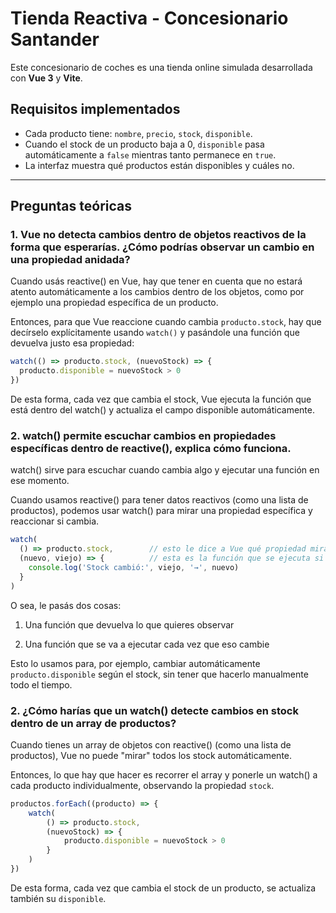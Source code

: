 # Tienda Reactiva - Concesionario Santander 

Este concesionario de coches es una tienda online simulada desarrollada con **Vue 3** y **Vite**.

##  Requisitos implementados

- Cada producto tiene: `nombre`, `precio`, `stock`, `disponible`.
- Cuando el stock de un producto baja a 0, `disponible` pasa automáticamente a `false` mientras tanto permanece en `true`.
- La interfaz muestra qué productos están disponibles y cuáles no.

---

##  Preguntas teóricas

### 1. Vue no detecta cambios dentro de objetos reactivos de la forma que esperarías. ¿Cómo podrías observar un cambio en una propiedad anidada?

Cuando usás reactive() en Vue, hay que tener en cuenta que no estará atento automáticamente a los cambios dentro de los objetos, como por ejemplo una propiedad específica de un producto.

Entonces, para que Vue reaccione cuando cambia `producto.stock`, hay que decírselo explícitamente usando `watch()` y pasándole una función que devuelva justo esa propiedad:

```js
watch(() => producto.stock, (nuevoStock) => {
  producto.disponible = nuevoStock > 0
})
```
De esta forma, cada vez que cambia el stock, Vue ejecuta la función que está dentro del watch() y actualiza el campo disponible automáticamente.

### 2. watch() permite escuchar cambios en propiedades específicas dentro de reactive(), explica cómo funciona.
watch() sirve para escuchar cuando cambia algo y ejecutar una función en ese momento.

Cuando usamos reactive() para tener datos reactivos (como una lista de productos), podemos usar watch() para mirar una propiedad específica y reaccionar si cambia.

```js
watch(
  () => producto.stock,        // esto le dice a Vue qué propiedad mirar
  (nuevo, viejo) => {          // esta es la función que se ejecuta si cambia
    console.log('Stock cambió:', viejo, '→', nuevo)
  }
)
```

O sea, le pasás dos cosas:

1. Una función que devuelva lo que quieres observar 

2. Una función que se va a ejecutar cada vez que eso cambie

Esto lo usamos para, por ejemplo, cambiar automáticamente `producto.disponible` según el stock, sin tener que hacerlo manualmente todo el tiempo.

### 2. ¿Cómo harías que un watch() detecte cambios en stock dentro de un array de productos?
Cuando tienes un array de objetos con reactive() (como una lista de productos), Vue no puede "mirar" todos los stock automáticamente.

Entonces, lo que hay que hacer es recorrer el array y ponerle un watch() a cada producto individualmente, observando la propiedad `stock`.

```js
productos.forEach((producto) => {
    watch(
        () => producto.stock,
        (nuevoStock) => {
            producto.disponible = nuevoStock > 0
        }
    )
})
```
De esta forma, cada vez que cambia el stock de un producto, se actualiza también su `disponible`.
